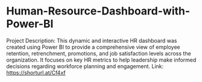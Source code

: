 # Human-Resource-Dashboard-with-Power-BI
Project Description: This dynamic and interactive HR dashboard was created using Power BI to provide a comprehensive view of employee retention, retrenchment, promotions, and job satisfaction levels across the organization. It focuses on key HR metrics to help leadership make informed decisions regarding workforce planning and engagement.
Link: https://shorturl.at/Cf4xf
